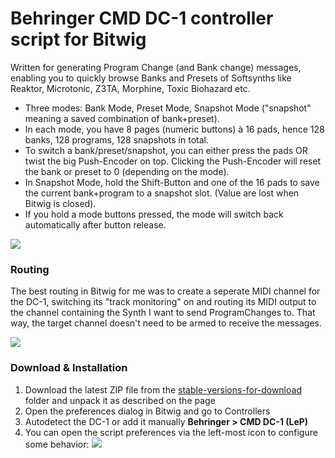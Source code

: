 # Behringer CMD DC-1 controller script for Bitwig

Written for generating Program Change (and Bank change) messages, enabling you to quickly 
browse Banks and Presets of Softsynths like Reaktor, Microtonic, Z3TA, Morphine, Toxic Biohazard etc.

* Three modes: Bank Mode, Preset Mode, Snapshot Mode ("snapshot" meaning a saved combination of bank+preset). 
* In each mode, you have 8 pages (numeric buttons) à 16 pads, hence 128 banks, 128 programs, 128 snapshots in total. 
* To switch a bank/preset/snapshot, you can either press the pads OR twist the big Push-Encoder on top. Clicking the Push-Encoder 
  will reset the bank or preset to 0 (depending on the mode).
* In Snapshot Mode, hold the Shift-Button and one of the 16 pads to save the current bank+program  to a snapshot slot. 
  (Value are lost when Bitwig is closed).
* If you hold a mode buttons pressed, the mode will switch back automatically after button release.

![](https://raw.githubusercontent.com/justlep/bitwig/master/doc/Behringer%20CMD%20DC-1/img/DC-1-ProgramChange.png)

### Routing

The best routing in Bitwig for me was to create a seperate MIDI channel for the DC-1, switching its "track monitoring" on and routing its MIDI output to the channel containing the Synth I want to send ProgramChanges to. That way, the target channel doesn't need to be armed to receive the messages.

![](https://raw.githubusercontent.com/justlep/bitwig/master/doc/Behringer%20CMD%20DC-1/img/routing.png)

### Download & Installation

1.  Download the latest ZIP file from the [stable-versions-for-download][stableFolder] folder and unpack it as described on the page
2.  Open the preferences dialog in Bitwig and go to Controllers
3.  Autodetect the DC-1 or add it  manually **Behringer > CMD DC-1 (LeP)**
4.  You can open the script preferences via the left-most icon to configure some behavior:
    ![](https://raw.githubusercontent.com/justlep/bitwig/master/doc/Behringer%20CMD%20DC-1/img/prefs.png)

[stableFolder]: https://github.com/justlep/bitwig/tree/master/stable-version-for-download/

